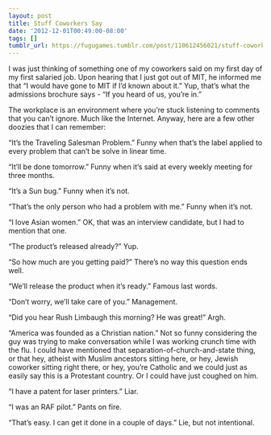 ```yaml
---
layout: post
title: Stuff Coworkers Say
date: '2012-12-01T00:49:00-08:00'
tags: []
tumblr_url: https://fugugames.tumblr.com/post/110612456021/stuff-coworkers-say
---
```

I was just thinking of something one of my coworkers said on my first day of my first salaried job. Upon hearing that I just got out of MIT, he informed me that “I would have gone to MIT if I’d known about it.” Yup, that’s what the admissions brochure says - “If you heard of us, you’re in.”

The workplace is an environment where you’re stuck listening to comments that you can’t ignore. Much like the Internet. Anyway, here are a few other doozies that I can remember:

“It’s the Traveling Salesman Problem.” Funny when that’s the label applied to every problem that can’t be solve in linear time.

“It’ll be done tomorrow.” Funny when it’s said at every weekly meeting for three months.

“It’s a Sun bug.” Funny when it’s not.

“That’s the only person who had a problem with me.” Funny when it’s not.

“I love Asian women.” OK, that was an interview candidate, but I had to mention that one.

“The product’s released already?” Yup.

“So how much are you getting paid?” There’s no way this question ends well.

“We’ll release the product when it’s ready.” Famous last words.

“Don’t worry, we’ll take care of you.” Management.

“Did you hear Rush Limbaugh this morning? He was great!” Argh.

“America was founded as a Christian nation.” Not so funny considering the guy was trying to make conversation while I was working crunch time with the flu. I could have mentioned that separation-of-church-and-state thing, or that hey, atheist with Muslim ancestors sitting here, or hey, Jewish coworker sitting right there, or hey, you’re Catholic and we could just as easily say this is a Protestant country. Or I could have just coughed on him.

“I have a patent for laser printers.” Liar.

“I was an RAF pilot.” Pants on fire.

“That’s easy. I can get it done in a couple of days.” Lie, but not intentional.

